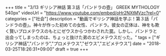+++
title =  "3/13 ギリシア神話 第３話「パンドラの壺」 GREEK MYTHOLOGY 540px"
videoUrl = "https://www.youtube.com/embed/oHr2NXtMVzc?rel=0"
categories = ["社会"]
description = "動画でギリシア神話を学ぶ！第３話「パンドラの壺」。神々が作った初めての女性、パンドラ。彼女の正体は、神をも欺く賢いプロメテウスのもとにゼウスからつかわされた罠。しかし、パンドラと出会ってしまったのは、ちょっと抜けた弟のエピメテウスだった。"
tags = ["ギリシア神話","パンドラ","プロメテウス","ゼウス","エピメテウス"]
date = "2018-03-25T18:26:31+09:00"
draft = true
+++

